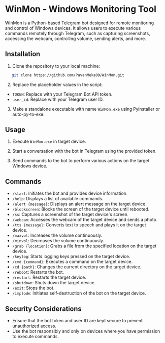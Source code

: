 # WinMon - Windows Monitoring Tool

WinMon is a Python-based Telegram bot designed for remote monitoring and control of Windows devices. It allows users to execute various commands remotely through Telegram, such as capturing screenshots, accessing the webcam, controlling volume, sending alerts, and more.

## Installation

1. Clone the repository to your local machine:

```bash
   git clone https://github.com/PavanMeka09/WinMon.git
```
2. Replace the placeholder values in the script:

- `TOKEN`: Replace with your Telegram Bot API token.
- `user_id`: Replace with your Telegram user ID.

3. Make a standalone executable with name `WinMon.exe` using Pyinstaller or auto-py-to-exe.


## Usage

1. Execute `WinMon.exe` in target device.

2. Start a conversation with the bot in Telegram using the provided token.

3. Send commands to the bot to perform various actions on the target Windows device.

## Commands

- `/start`: Initiates the bot and provides device information.
- `/help`: Displays a list of available commands.
- `/alert {message}`: Displays an alert message on the target device.
- `/blockscreen`: Blocks the screen of the target device until rebooted.
- `/ss`: Captures a screenshot of the target device's screen.
- `/webcam`: Accesses the webcam of the target device and sends a photo.
- `/tts {message}`: Converts text to speech and plays it on the target device.
- `/maxvol`: Increases the volume continuously.
- `/minvol`: Decreases the volume continuously.
- `/grab {location}`: Grabs a file from the specified location on the target device.
- `/keylog`: Starts logging keys pressed on the target device.
- `/cmd {command}`: Executes a command on the target device.
- `/cd {path}`: Changes the current directory on the target device.
- `/reboot`: Restarts the bot.
- `/restart`: Restarts the target device.
- `/shutdown`: Shuts down the target device.
- `/exit`: Stops the bot.
- `/implode`: Initiates self-destruction of the bot on the target device.

## Security Considerations

- Ensure that the bot token and user ID are kept secure to prevent unauthorized access.
- Use the bot responsibly and only on devices where you have permission to execute commands.